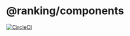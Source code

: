 # @ranking/components

[![CircleCI](https://circleci.com/gh/g59/.59.svg?style=svg&circle-token=d2a360bee732efc0ee6f5e2549cf4efc811f0baa)](https://circleci.com/gh/g59/.59)
